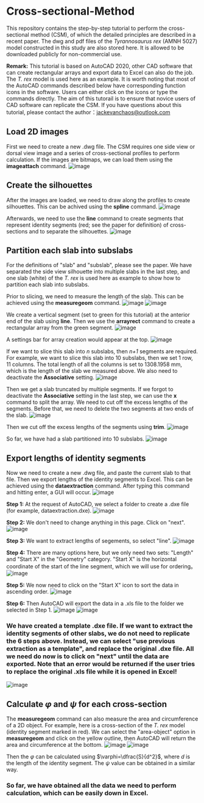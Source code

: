 # Cross-sectional-Method

This repository contains the step-by-step tutorial to perform the cross-sectional method (CSM), of which the detailed principles are described in a recent paper. The dwg and pdf files of the *Tyrannosaurus rex* (AMNH 5027) model constructed in this study are also stored here. It is allowed to be downloaded publicly for non-commercial use.

**Remark:** This tutorial is based on AutoCAD 2020, other CAD software that can create rectangular arrays and export data to Excel can also do the job. The *T. rex* model is used here as an example. It is worth noting that most of the AutoCAD commands described below have corresponding function icons in the software. Users can either click on the icons or type the commands directly. The aim of this tutorail is to ensure that novice users of CAD software can replicate the CSM. If you have questions about this tutorial, please contact the author：jackevanchaos@outlook.com

## Load 2D images
First we need to create a new .dwg file. The CSM requires one side view or dorsal view image and a series of cross-sectional profiles to perform calculation. If the images are bitmaps, we can load them using the **imageattach** command.
![image](https://github.com/Pliosaurus-kevani/Cross-sectional-Method/blob/main/Images%20used%20in%20tutorial/load%20bitmaps.jpg)

## Create the silhouettes
After the images are loaded, we need to draw along the profiles to create silhouettes. This can be achived using the **spline** command.
![image](https://github.com/Pliosaurus-kevani/Cross-sectional-Method/blob/main/Images%20used%20in%20tutorial/create%20silhouette%201.jpg)

Afterwards, we need to use the **line** command to create segments that represent identity segments (red; see the paper for definition) of cross-sections and to separate the silhouettes.
![image](https://github.com/Pliosaurus-kevani/Cross-sectional-Method/blob/main/Images%20used%20in%20tutorial/create%20silhouette%202.jpg)

## Partition each slab into subslabs
For the definitions of "slab" and "subslab", please see the paper. We have separated the side view silhouette into multiple slabs in the last step, and one slab (white) of the *T. rex* is used here as example to show how to partition each slab into subslabs.

Prior to slicing, we need to measure the length of the slab. This can be achieved using the **measuregeom** command.
![image](https://github.com/Pliosaurus-kevani/Cross-sectional-Method/blob/main/Images%20used%20in%20tutorial/Measure%201.jpg)
![image](https://github.com/Pliosaurus-kevani/Cross-sectional-Method/blob/main/Images%20used%20in%20tutorial/Measure%202.jpg)

We create a vertical segment (set to green for this tutorial) at the anterior end of the slab using **line**. Then we use the **arrayrect** command to create a rectangular array from the green segment. 
![image](https://github.com/Pliosaurus-kevani/Cross-sectional-Method/blob/main/Images%20used%20in%20tutorial/Partition%201.jpg)

A settings bar for array creation would appear at the top.
![image](https://github.com/Pliosaurus-kevani/Cross-sectional-Method/blob/main/Images%20used%20in%20tutorial/Partition%202.jpg)

If we want to slice this slab into *n* subslabs, then *n+1* segments are required. For example, we want to slice this slab into 10 subslabs, then we set 1 row, 11 columns. The total length of all the columns is set to 1308.1958 mm, which is the length of the slab we measured above. We also need to deactivate the **Associative** setting.
![image](https://github.com/Pliosaurus-kevani/Cross-sectional-Method/blob/main/Images%20used%20in%20tutorial/Partition%203.jpg)

Then we get a slab truncated by multiple segments. If we forgot to deactivate the **Associative** setting in the last step, we can use the **x** command to split the array. We need to cut off the excess lengths of the segments. Before that, we need to delete the two segments at two ends of the slab.
![image](https://github.com/Pliosaurus-kevani/Cross-sectional-Method/blob/main/Images%20used%20in%20tutorial/Partition%204.jpg)

Then we cut off the excess lengths of the segments using **trim**.
![image](https://github.com/Pliosaurus-kevani/Cross-sectional-Method/blob/main/Images%20used%20in%20tutorial/Partition%205.jpg)

So far, we have had a slab partitioned into 10 subslabs.
![image](https://github.com/Pliosaurus-kevani/Cross-sectional-Method/blob/main/Images%20used%20in%20tutorial/Partition%206.jpg)
## Export lengths of identity segments
Now we need to create a new .dwg file, and paste the current slab to that file. Then we export lengths of the identity segments to Excel. This can be achieved using the **dataextraction** command. After typing this command and hitting enter, a GUI will occur.
![image](https://github.com/Pliosaurus-kevani/Cross-sectional-Method/blob/main/Images%20used%20in%20tutorial/dataextraction%201.jpg)

**Step 1:** At the request of AutoCAD, we select a folder to create a .dxe file (for example, dataextraction.dxe).
![image](https://github.com/Pliosaurus-kevani/Cross-sectional-Method/blob/main/Images%20used%20in%20tutorial/dataextraction%202.jpg)

**Step 2:** We don't need to change anything in this page. Click on "next".
![image](https://github.com/Pliosaurus-kevani/Cross-sectional-Method/blob/main/Images%20used%20in%20tutorial/dataextraction%203.jpg)

**Step 3:** We want to extract lengths of segements, so select "line".
![image](https://github.com/Pliosaurus-kevani/Cross-sectional-Method/blob/main/Images%20used%20in%20tutorial/dataextraction%204.jpg)

**Step 4:** There are many options here, but we only need two sets: "Length" and "Start X" in the "Geometry" category. "Start X" is the horizontal coordinate of the start of the line segment, which we will use for ordering。
![image](https://github.com/Pliosaurus-kevani/Cross-sectional-Method/blob/main/Images%20used%20in%20tutorial/dataextraction%205.jpg)

**Step 5:** We now need to click on the "Start X" icon to sort the data in ascending order.
![image](https://github.com/Pliosaurus-kevani/Cross-sectional-Method/blob/main/Images%20used%20in%20tutorial/dataextraction%206.jpg)

**Step 6:** Then AutoCAD will export the data in a .xls file to the folder we selected in Step 1.
![image](https://github.com/Pliosaurus-kevani/Cross-sectional-Method/blob/main/Images%20used%20in%20tutorial/dataextraction%207.jpg)
![image](https://github.com/Pliosaurus-kevani/Cross-sectional-Method/blob/main/Images%20used%20in%20tutorial/dataextraction%208.jpg)

### We have created a template .dxe file. If we want to extract the identity segments of other slabs, we do not need to replicate the 6 steps above. Instead, we can select "use previous extraction as a template", and replace the original .dxe file. All we need do now is to click on "next" until the data are exported. Note that an error would be returned if the user tries to replace the original .xls file while it is opened in Excel!  
![image](https://github.com/Pliosaurus-kevani/Cross-sectional-Method/blob/main/Images%20used%20in%20tutorial/dataextraction%209.jpg)

## Calculate $\varphi$ and $\psi$ for each cross-section
The **measuregeom** command can also measure the area and circumference of a 2D object. For example, here is a cross-section of the *T. rex* model (identity segment marked in red). We can select the "area-object" option in **measuregeom** and click on the yellow outline, then AutoCAD will return the area and circumference at the bottom.
![image](https://github.com/Pliosaurus-kevani/Cross-sectional-Method/blob/main/Images%20used%20in%20tutorial/phi%201.jpg)
![image](https://github.com/Pliosaurus-kevani/Cross-sectional-Method/blob/main/Images%20used%20in%20tutorial/phi%202.jpg)

Then the $\varphi$ can be calculated using $\varphi=\dfrac{S}{d^2}$, where $d$ is the length of the identity segment. The $\psi$ value can be obtained in a similar way.

### So far, we have obtained all the data we need to perform calculation, which can be easily down in Excel.
